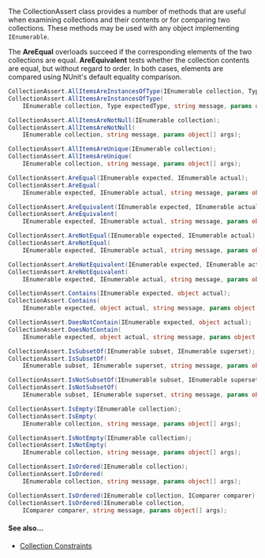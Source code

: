 The CollectionAssert class provides a number of methods that are useful when examining collections and their contents or for comparing two collections. These methods may be used with any object implementing `IEnumerable`.

The **AreEqual** overloads succeed if the corresponding elements of the two
collections are equal. **AreEquivalent** tests whether the collection contents
are equal, but without regard to order. In both cases, elements are compared using
NUnit's default equality comparison.

```csharp
CollectionAssert.AllItemsAreInstancesOfType(IEnumerable collection, Type expectedType);
CollectionAssert.AllItemsAreInstancesOfType(
    IEnumerable collection, Type expectedType, string message, params object[] args);

CollectionAssert.AllItemsAreNotNull(IEnumerable collection);
CollectionAssert.AllItemsAreNotNull(
    IEnumerable collection, string message, params object[] args);

CollectionAssert.AllItemsAreUnique(IEnumerable collection);
CollectionAssert.AllItemsAreUnique(
    IEnumerable collection, string message, params object[] args);

CollectionAssert.AreEqual(IEnumerable expected, IEnumerable actual);
CollectionAssert.AreEqual(
    IEnumerable expected, IEnumerable actual, string message, params object[] args);

CollectionAssert.AreEquivalent(IEnumerable expected, IEnumerable actual);
CollectionAssert.AreEquivalent(
    IEnumerable expected, IEnumerable actual, string message, params object[] args);

CollectionAssert.AreNotEqual(IEnumerable expected, IEnumerable actual);
CollectionAssert.AreNotEqual(
    IEnumerable expected, IEnumerable actual, string message, params object[] args);

CollectionAssert.AreNotEquivalent(IEnumerable expected, IEnumerable actual);
CollectionAssert.AreNotEquivalent(
    IEnumerable expected, IEnumerable actual, string message, params object[] args);

CollectionAssert.Contains(IEnumerable expected, object actual);
CollectionAssert.Contains(
    IEnumerable expected, object actual, string message, params object[] args);

CollectionAssert.DoesNotContain(IEnumerable expected, object actual);
CollectionAssert.DoesNotContain(
    IEnumerable expected, object actual, string message, params object[] args);

CollectionAssert.IsSubsetOf(IEnumerable subset, IEnumerable superset);
CollectionAssert.IsSubsetOf(
    IEnumerable subset, IEnumerable superset, string message, params object[] args);

CollectionAssert.IsNotSubsetOf(IEnumerable subset, IEnumerable superset);
CollectionAssert.IsNotSubsetOf(
    IEnumerable subset, IEnumerable superset, string message, params object[] args);

CollectionAssert.IsEmpty(IEnumerable collection);
CollectionAssert.IsEmpty(
    IEnumerable collection, string message, params object[] args);

CollectionAssert.IsNotEmpty(IEnumerable collection);
CollectionAssert.IsNotEmpty(
    IEnumerable collection, string message, params object[] args);

CollectionAssert.IsOrdered(IEnumerable collection);
CollectionAssert.IsOrdered(
    IEnumerable collection, string message, params object[] args);

CollectionAssert.IsOrdered(IEnumerable collection, IComparer comparer);
CollectionAssert.IsOrdered(IEnumerable collection,
    IComparer comparer, string message, params object[] args);
```

#### See also...
 * [Collection Constraints](https://github.com/nunit/docs/wiki/Constraints#collection-constraints)
